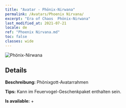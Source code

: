 ```yaml
---
title: "Avatar - Phönix-Nirwana"
permalink: /Avatars/Phoenix Nirvana/
excerpt: "Era of Chaos  Phönix-Nirwana"
last_modified_at: 2021-07-21
locale: de
ref: "Phoenix Nirvana.md"
toc: false
classes: wide
---
```

 ![Phönix-Nirwana](/images/a/avatarFrame_17.png)

## Details

 **Beschreibung:** Phönixgott-Avatarrahmen 

 **Tips:** Kann im Feuervogel-Geschenkpaket enthalten sein. 

 **Is available:**  + 

